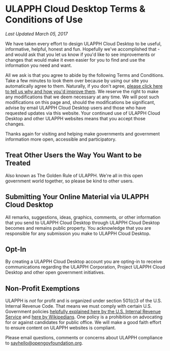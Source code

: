 # ULAPPH Cloud Desktop Terms & Conditions of Use

_Last Updated March 05, 2017_

We have taken every effort to design ULAPPH Cloud Desktop to be useful, informative, helpful, honest and fun. Hopefully we've accomplished that - and would ask that you let us know if you'd like to see improvements or changes that would make it even easier for you to find and use the information you need and want.

All we ask is that you agree to abide by the following Terms and Conditions. Take a few minutes to look them over because by using our site you automatically agree to them. Naturally, if you don't agree, [please click here to tell us why and how you'd improve them](mailto:sayhello@opengovfoundation.org). We reserve the right to make any modifications that we deem necessary at any time. We will post such modifications on this page and, should the modifications be significant, advise by email ULAPPH Cloud Desktop users and those who have requested updates via this website. Your continued use of ULAPPH Cloud Desktop and other ULAPPH websites means that you accept those changes.

Thanks again for visiting and helping make governments and government information more open, accessible and participatory.

## Treat Other Users the Way You Want to be Treated

Also known as The Golden Rule of ULAPPH. We're all in this open government world together, so please be kind to other users.

## Submitting Your Online Material via ULAPPH Cloud Desktop

All remarks, suggestions, ideas, graphics, comments, or other information that you send to ULAPPH Cloud Desktop through ULAPPH Cloud Desktop becomes and remains public property. You acknowledge that you are responsible for any submission you make to ULAPPH Cloud Desktop.

## Opt-In

By creating a ULAPPH Cloud Desktop account you are opting-in to receive communications regarding the ULAPPH Corporation, Project ULAPPH Cloud Desktop and other open government initiatives.

## Non-Profit Exemptions

ULAPPH is *not* for profit and is organized under section 501(c)3 of the U.S. Internal Revenue Code. That means we must comply with certain U.S. Government policies [helpfully explained here by the U.S. Internal Revenue Service](http://www.irs.gov/Charities-&-Non-Profits/Charitable-Organizations/Exemption-Requirements-Section-501(c)(3)-Organizations) and [here by Wikipedians](http://en.wikipedia.org/wiki/501(c)_organization#501.28c.29.283.29). One policy is a prohibition on advocating for or against candidates for public office. We will make a good faith effort to ensure content on ULAPPH websites is compliant.

Please email questions, comments or concerns about ULAPPH compliance to [sayhello@opengovfoundation.org](sayhello@opengovfoundation.org).


